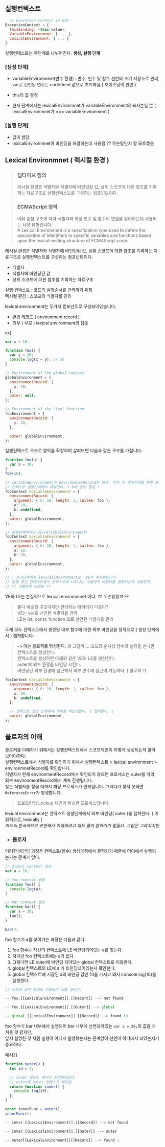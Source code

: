 ## 실행컨텍스트

```js
  // Execution context in ES5
ExecutionContext = {
  ThisBinding: <this value>,
  VariableEnvironment: { ... },
  LexicalEnvironment: { ... }
}

```

실행컨테스트는 두단계로 나뉘어진다. **생성, 실행 단계**

### [생성 단계]

- variableEnvironment(변수 환경) : 변수, 인수 및 함수 선언의 초기 저장소로 관리, var로 선언된 변수는 undefined 값으로 초기화됨 ( 호이스팅의 원인 )

- this의 값 결정
- 현재 단계에서는 lexicalEnvironmnet가 variableEnvironment의 복사본일 뿐 ( lexicalEnvironmnet가 === variableEnvironment )

### [실행 단계]

- 값이 할당
- lexicalEnvironmnet이 바인딩을 해결하는데 사용됨 ?? 무슨말인지 잘 모르겠음

## Lexical Environmnet ( 렉시컬 환경 )

> ### 딥다이브 정의
>
> 레시컬 환경은 식별자와 식별자에 바인딩된 값, 상위 스코프에 대한 참조를 기록하는 자료구조로 실행컨텍스트를 구성하는 컴포넌트이다.

> ### ECMAScript 정의
>
> 어휘 중첩 구조에 따라 식별자와 특정 변수 및 함수의 연결을 정의하는데 사용되는 사양 유형입니다.  
> A Lexical Environment is a specification type used to define the association of Identifiers to specific variables and functions based upon the lexical nesting structure of ECMAScript code.

레시컬 환경은 식별자와 식별자에 바인딩된 값, 상위 스코프에 대한 참조를 기록하는 자료구조로 실행컨텍스트를 구성하는 컴포넌트이다.

- 식별자
- 식별자에 바인딩된 값
- 상위 스코프에 대한 참조를 기록하는 자료구조

실행 컨텍스트 : 코드의 실행순서를 관리하기 위함  
렉시컬 환경 : 스코프와 식별자를 관리

lexical environment는 두가지 컴포넌트로 구성되어있습니다.

- 환경 레코드 ( environment record )
- 외부 ( 부모 ) lexical environment의 참조

ex)

```js
var x = 10;

function foo() {
  var y = 20;
  console.log(x + y); // 30
}

// Environment of the global context
globalEnvironment = {
  environmentRecord: {
    x: 10,
  },
  outer: null,
};

// Environment of the "foo" function
fooEnvironment = {
  environmentRecord: {
    y: 20,
  },

  outer: globalEnvironment,
};
```

실행컨텍스트 구조로 영역을 확장하여 살펴보면 다음과 같은 구조를 가집니다.

```js
function foo(a) {
  var b = 20;
}
foo(10);

// variableEnvironment의 environmnetRecord는 변수, 인수 및 함수선언을 위한 초기 저장소롤 사용
// 컨텍스트 실행단계에서 채워진다. ( b에 값이 할당 )
fooContext.VariableEnvironment = {
  environmentRocord: {
    argument: { 0: 10, length: 1, callee: foo },
    a: 10,
    b: undefined,
  },
  outer: globalEnvironment,
};

// 실행단계에서의 VE(variableEnvironment)
fooContext.VariableEnvironment = {
  environmentRocord: {
    argument: { 0: 10, length: 1, callee: foo },
    a: 10,
    b: 20,
  },
  outer: globalEnvironment,
};

// ! 초기단계에서 lexicalEnvironment는  VE의 복사본입니다.
// 실행 중인 컨텍스트에서 컨텍스트에 나타나는 식별자의 바인딩을 결정하는데 사용된다.
// ?? 식별자의 바인딩 ??
```

VE와 LE는 본질적으로 lexical environmnet 이다. _?? 무슨말일까 ??_

> 둘다 비슷한 구조이지만 관리하는 데이터가 다르다?  
> VE는 var로 선언된 식별자를 관리  
> LE는 let, const, function 으로 선언된 식별자를 관리

두개 모두 컨텍스트에서 생성된 내부 함수에 대한 외부 바인딩을 정적으로 ( 생성 단계에서 ) 캡쳐합니다.

> **-> 이는 클로저를 형성한다.**
> 왜 그럴까.... 코드의 순서상 함수의 실행을 만나면 컨텍스트를 생성한다.  
> 컨텍스트를 생성하면 아래와 같은 VE와 LE를 생성한다.  
> outer에 외부 환경을 바인딩 시킨다.  
> 바인딩된 외부 환경에 접근해서 외부 변수에 접근이 가능하다. ( 클로저 ?)

```js
fooContext.VariableEnvironment = {
  environmentRocord: {
    argument: { 0: 10, length: 1, callee: foo },
    a: 10,
    b: undefined,
  },

  // 컨텍스트 생성 단계에서 외부를 바인딩한다. ( 캡쳐한다. )
  outer: globalEnvironment,
};
```

## 클로저의 이해

클로저를 이해하기 위해서는 실행컨텍스트에서 스코프체인이 어떻게 생성되는지 알아보아야한다.  
실행컨텍스트에서 식별자를 확인하기 위해서 실행컨텍스트 > lexical environment > environmnetRecord를 확인합니다.  
식별자가 현재 environmentRecord에서 확인되지 않으면 프로세스는 outer를 따라 외부 environmentRecord에서 계속 진행됩니다.  
찾는 식별자를 찾을 때까지 해당 프로세스가 반복됩니다. 그러다가 찾지 못하면`ReferenceError`가 발생합니다.

> 프로토타입 Lookup 체인과 비슷한 프로세스입니다.

lexical environment은 컨텍스트 생성단계에서 외부 바인딩( outer )를 캡쳐한다. ( 어휘적으로, lexically )  
_아무리 한국적으로 표현해서 이해하려고 해도 풀어 말하기가 힒들다. 그림은 그려지지만_

- ### 클로저

이러한 바인딩 과정은 컨텍스트(함수) 생성과정에서 결정되기 때문에 어디에서 실행되는가는 관계가 없다.

```js
// global context 생성
var a = 10;

// foo context 생성
function foo() {
  console.log(a);
}

// bar context 생성
function bar() {
  var a = 20;
  foo();
}

bar();
```

foo 함수가 a를 찾아가는 과정은 다음과 같다.

1. foo 함수는 자신의 컨텍스트에 LE 바인딩되어잇는 a를 찾는다.
2. 하지만 foo 컨텍스트에는 a가 없다.
3. 그렇다면 LE outer에 바인딩 되어있는 global 컨텍스트로 이동한다.
4. global 컨텍스트의 LE에 a 가 바인딩되어있는지 확인한다.
5. global 컨텍스트에 저장된 a의 바인딩 값인 10을 가지고 와서 console.log(10)을 실행한다.

```js
// 다음과 같은 형태로 저장되어 있을 것이다.

-- foo.[[LexicalEnvironment]].[[Record]] --> not found

-- foo.[[LexicalEnvironment]].[[Outer]] --> global

-- global.[[LexicalEnvironment]].[[Record]] --> found 10
```

foo 함수가 bar 내부에서 실행되어 bar 내부에 선언되어있는 `var a = 20;`의 값을 가져올 것 같지만,  
앞서 설명한 것 처럼 실행이 어디서 발생했는지는 관계없이 선언이 어디에서 되었는지가 중요하다.

예시2)

```js
function outer() {
  let id = 1;

  // inner 함수는 여기서 선언되어있다.
  // outer에 outer 컨텍스트 바인딩
  return function inner() {
    console.log(id);
  };
}

const innerFunc = outer();
innerFunc();
```

```js
-- inner.[[LexicalEnvironment]].[[Record]] --> not found

-- inner.[[LexicalEnvironment]].[[Outer]] --> outer

-- outer[[LexicalEnvironment]][[Record]] --> found 1
```
